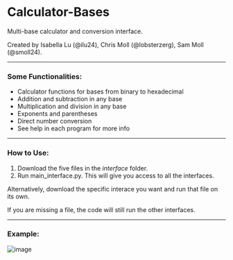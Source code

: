 # Calculator-Bases
Multi-base calculator and conversion interface.

Created by Isabella Lu (@ilu24), Chris Moll (@lobsterzerg), Sam Moll (@smoll24).

---
### Some Functionalities:
- Calculator functions for bases from binary to hexadecimal
- Addition and subtraction in any base
- Multiplication and division in any base
- Exponents and parentheses
- Direct number conversion
- See help in each program for more info
---
### How to Use:
1) Download the five files in the *interface* folder.
2) Run main_interface.py.
This will give you access to all the interfaces.

Alternatively, download the specific interace you want and run that file on its own.

If you are missing a file, the code will still run the other interfaces.

---
### Example:
![image](https://user-images.githubusercontent.com/115204665/226491693-ea57e4d4-8996-42ab-8827-9e5ac81206b7.png)
